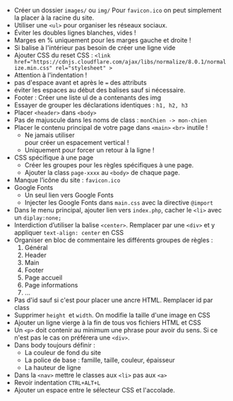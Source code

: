 * Créer un dossier `images/` ou `img/`
  Pour `favicon.ico` on peut simplement la placer à la racine du site.
* Utiliser une `<ul>` pour organiser les réseaux sociaux.
* Éviter les doubles lignes blanches, vides !
* Marges en % uniquement pour les marges gauche et droite !
* Si balise à l'intérieur pas besoin de créer une ligne vide
* Ajouter CSS du reset CSS :
  `<link href="https://cdnjs.cloudflare.com/ajax/libs/normalize/8.0.1/normalize.min.css" rel="stylesheet" >`
* Attention à l'indentation !
* pas d'espace avant et après le `=` des attributs
* éviter les espaces au début des balises sauf si nécessaire.
* Footer : Créer une liste ul de a contenants des img
* Essayer de grouper les déclarations identiques : `h1, h2, h3`
* Placer `<header>` dans `<body>`
* Pas de majuscule dans les noms de class : `monChien -> mon-chien`
* Placer le contenu principal de votre page dans `<main>`
  `<br>` inutile !
  * Ne jamais utiliser <br> pour créer un espacement vertical !
  * Uniquement pour forcer un retour à la ligne !
* CSS spécifique à une page
  - Créer les groupes pour les règles spécifiques à une page.
  - Ajouter la class `page-xxxx` au `<body>` de chaque page.
* Manque l’icône du site : `favicon.ico`
* Google Fonts
  - Un seul lien vers Google Fonts
  - Injecter les Google Fonts dans `main.css` avec la directive `@import`
* Dans le menu principal, ajouter lien vers `index.php`, cacher le `<li>` avec un `diplay:none;`
* Interdiction d’utiliser la balise `<center>`. Remplacer par une `<div>` et y appliquer `text-align: center` en CSS
* Organiser en bloc de commentaire les différents groupes de règles :
  1. Général
  2. Header
  3. Main
  4. Footer
  5. Page accueil
  6. Page informations
  7. ...
* Pas d'id sauf si c'est pour placer une ancre HTML. Remplacer id par class
* Supprimer `height `et `width`. On modifie la taille d'une image en CSS
* Ajouter un ligne vierge à la fin de tous vos fichiers HTML et CSS
* Un `<p>` doit contenir au minimum une phrase 
  pour avoir du sens. Si ce n'est pas le cas on préférera une `<div>`.
* Dans body toujours définir :
  * La couleur de fond du site
  * La police de base : famille, taille, couleur, épaisseur
  * La hauteur de ligne
* Dans la `<nav>` mettre le classes aux `<li>` pas aux `<a>`
* Revoir indentation `CTRL+ALT+L`
* Ajouter un espace entre le sélecteur CSS et l'accolade.
